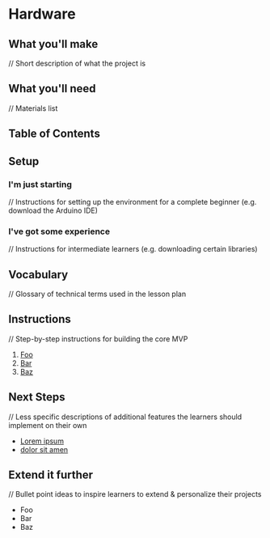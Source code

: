 # Hardware

## What you'll make
  // Short description of what the project is

## What you'll need
  // Materials list

## Table of Contents

## Setup

### I'm just starting
  // Instructions for setting up the environment for a complete beginner (e.g. download the Arduino IDE)

### I've got some experience
  // Instructions for intermediate learners (e.g. downloading certain libraries)

## Vocabulary
  // Glossary of technical terms used in the lesson plan

## Instructions
  // Step-by-step instructions for building the core MVP

1. <a href="part1.md">Foo</a>
2. <a href="part2.md">Bar</a>
3. <a href="part3.md">Baz</a>

## Next Steps
  // Less specific descriptions of additional features the learners should implement on their own

- <a href="abc.md">Lorem ipsum</a>
- <a href="xyz.md">dolor sit amen</a>

## Extend it further
  // Bullet point ideas to inspire learners to extend & personalize their projects

- Foo
- Bar
- Baz
